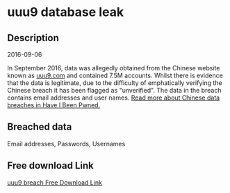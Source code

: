 # uuu9 database leak

## Description

2016-09-06

In September 2016, data was allegedly obtained from the Chinese website known as <a href="http://www.uuu9.com" target="_blank" rel="noopener">uuu9.com</a> and contained 7.5M accounts. Whilst there is evidence that the data is legitimate, due to the difficulty of emphatically verifying the Chinese breach it has been flagged as &quot;unverified&quot;. The data in the breach contains email addresses and user names. <a href="https://www.troyhunt.com/handling-chinese-data-breaches-in-have-i-been-pwned/" target="_blank" rel="noopener">Read more about Chinese data breaches in Have I Been Pwned.</a>

## Breached data

Email addresses, Passwords, Usernames

## Free download Link

[uuu9 breach Free Download Link](https://link-to.net/1229997/806.3812940245364/dynamic/?r=aHR0cHM6Ly93d3cubWVkaWFmaXJlLmNvbS92aWV3L0tvam12M3o3cVM5N1diMi91dXU5LmNvbS9maWxl)